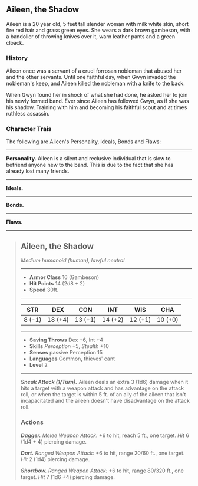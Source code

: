 ## Aileen, the Shadow
Aileen is a 20 year old, 5 feet tall slender woman with milk white skin, short fire red hair and grass green eyes. She wears a dark brown gambeson, with a bandolier of throwing knives over it, warn leather pants and a green cloack.

### History
Aileen once was a servant of a cruel forrosan nobleman that abused her and the other servants. Until one faithful day, when Gwyn invaded the nobleman's keep, and Aileen killed the nobleman with a knife to the back.

When Gwyn found her in shock of what she had done, he asked her to join his newly formed band. Ever since Aileen has followed Gwyn, as if she was his shadow. Training with him and becoming his faithful scout and at times ruthless assassin.

### Character Trais
The following are Aileen's Personality, Ideals, Bonds and Flaws:
___
**Personality.**
Aileen is a silent and reclusive individual that is slow to befriend anyone new to the band. This is due to the fact that she has already lost many friends.
___
**Ideals.**

___
**Bonds.**

___
**Flaws.**

___
> ## Aileen, the Shadow
>*Medium humanoid (human), lawful neutral*
> ___
> - **Armor Class** 16 (Gambeson)
> - **Hit Points** 14 (2d8 + 2)
> - **Speed** 30ft.
>___
>|   STR   |   DEX   |   CON   |   INT   |   WIS   |   CHA   |
>|:-------:|:-------:|:-------:|:-------:|:-------:|:-------:|
>|  8 (-1) | 18 (+4) | 13 (+1) | 14 (+2) | 12 (+1) | 10 (+0) |
>___
> - **Saving Throws** Dex +6, Int +4
> - **Skills** *Perception* +5, *Stealth* +10
> - **Senses** passive Perception 15
> - **Languages** Common, thieves' cant
> - **Level** 2
> ___
> ***Sneak Attack (1/Turn).*** Aileen deals an extra 3 (1d6) damage when it hits a target with a weapon attack and has advantage on the attack roll, or when the target is within 5 ft. of an ally of the aileen that isn't incapacitated and the aileen doesn't have disadvantage on the attack roll.
>
> ### Actions
> ***Dagger.*** *Melee Weapon Attack:* +6 to hit, reach 5 ft., one target. *Hit* 6 (1d4 + 4) piercing damage.
>
> ***Dart.*** *Ranged Weapon Attack:* +6 to hit, range 20/60 ft., one target. *Hit* 2 (1d4) piercing damage.
>
> ***Shortbow.*** *Ranged Weapon Attack:* +6 to hit, range 80/320 ft., one target. *Hit* 7 (1d6 +4) piercing damage.
>